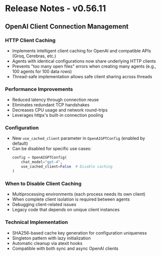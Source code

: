 # Release Notes - v0.56.11

## OpenAI Client Connection Management

### HTTP Client Caching
- Implements intelligent client caching for OpenAI and compatible APIs (Groq, Cerebras, etc.)
- Agents with identical configurations now share underlying HTTP clients
- Prevents "too many open files" errors when creating many agents (e.g., 100 agents for 100 data rows)
- Thread-safe implementation allows safe client sharing across threads

### Performance Improvements
- Reduced latency through connection reuse
- Eliminates redundant TCP handshakes
- Decreases CPU usage and network round-trips
- Leverages httpx's built-in connection pooling

### Configuration
- New `use_cached_client` parameter in `OpenAIGPTConfig` (enabled by default)
- Can be disabled for specific use cases:
  ```python
  config = OpenAIGPTConfig(
      chat_model="gpt-4",
      use_cached_client=False  # Disable caching
  )
  ```

### When to Disable Client Caching
- Multiprocessing environments (each process needs its own client)
- When complete client isolation is required between agents
- Debugging client-related issues
- Legacy code that depends on unique client instances

### Technical Implementation
- SHA256-based cache key generation for configuration uniqueness
- Singleton pattern with lazy initialization
- Automatic cleanup via atexit hooks
- Compatible with both sync and async OpenAI clients